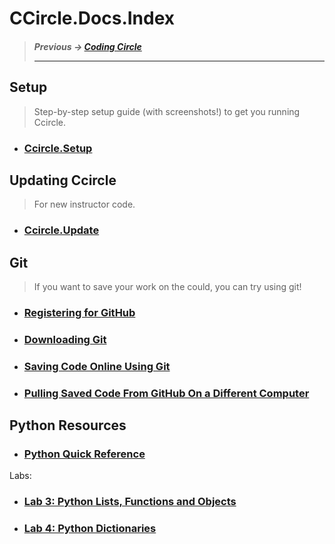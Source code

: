 # CCircle.Docs.Index
> ##### Previous -> [Coding Circle](../../README.md)<hr>

## Setup
> Step-by-step setup guide (with screenshots!) to get you running Ccircle.
* ### [Ccircle.Setup](environment_setup/index.md)

## Updating Ccircle
> For new instructor code.
* ### [Ccircle.Update](environment_setup/git/pull_staff_changes/pullStaffChanges.md)


## Git
> If you want to save your work on the could, you can try using git!
* ### [Registering for GitHub](environment_setup/git/github_register/githubRegister.md)
* ### [Downloading Git](environment_setup/git/git_download/git_download.md)
* ### [Saving Code Online Using Git](environment_setup/git/git_push/saveToGit.md)
* ### [Pulling Saved Code From GitHub On a Different Computer](environment_setup/git/git_new_clone/gitNewClone.md)


## Python Resources
* ### [Python Quick Reference](Python_Quick_Reference.pdf)
Labs:
  * ### [Lab 3: Python Lists, Functions and Objects](labs/lab03.md)
  * ### [Lab 4: Python Dictionaries](labs/lab04.md)

